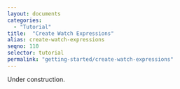 ```yaml
---
layout: documents
categories: 
  - "Tutorial"
title:  "Create Watch Expressions"
alias: create-watch-expressions
seqno: 110
selector: tutorial
permalink: "getting-started/create-watch-expressions"
---
```


Under construction.
